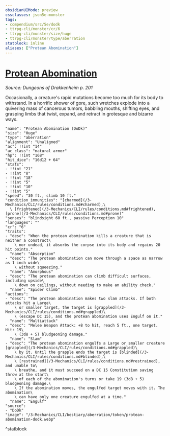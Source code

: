 ```yaml
---
obsidianUIMode: preview
cssclasses: json5e-monster
tags:
- compendium/src/5e/dodk
- ttrpg-cli/monster/cr/6
- ttrpg-cli/monster/size/huge
- ttrpg-cli/monster/type/aberration
statblock: inline
aliases: ["Protean Abomination"]
---
```

# [Protean Abomination](3-Mechanics\CLI\bestiary\aberration/protean-abomination-dodk.md)
*Source: Dungeons of Drakkenheim p. 201*  

Occasionally, a creature's rapid mutations become too much for its body to withstand. In a horrific shower of gore, such wretches explode into a quivering mass of cancerous tumors, babbling mouths, shifting eyes, and grasping limbs that twist, expand, and retract in grotesque and bizarre ways.

```statblock
"name": "Protean Abomination (DoDk)"
"size": "Huge"
"type": "aberration"
"alignment": "Unaligned"
"ac": !!int "14"
"ac_class": "natural armor"
"hp": !!int "168"
"hit_dice": "16d12 + 64"
"stats":
- !!int "21"
- !!int "8"
- !!int "18"
- !!int "5"
- !!int "10"
- !!int "5"
"speed": "30 ft., climb 10 ft."
"condition_immunities": "[charmed](/3-Mechanics/CLI/rules/conditions.md#charmed),\
  \ [frightened](/3-Mechanics/CLI/rules/conditions.md#frightened), [prone](/3-Mechanics/CLI/rules/conditions.md#prone)"
"senses": "blindsight 60 ft., passive Perception 10"
"languages": ""
"cr": "6"
"traits":
- "desc": "When the protean abomination kills a creature that is neither a construct\
    \ nor undead, it absorbs the corpse into its body and regains 20 hit points."
  "name": "Absorption"
- "desc": "The protean abomination can move through a space as narrow as 1 inch wide\
    \ without squeezing."
  "name": "Amorphous"
- "desc": "The protean abomination can climb difficult surfaces, including upside\
    \ down on ceilings, without needing to make an ability check."
  "name": "Spider Climb"
"actions":
- "desc": "The protean abomination makes two slam attacks. If both attacks hit a Large\
    \ or smaller target, the target is [grappled](/3-Mechanics/CLI/rules/conditions.md#grappled)\
    \ (escape DC 15), and the protean abomination uses Engulf on it."
  "name": "Multiattack"
- "desc": "Melee Weapon Attack: +8 to hit, reach 5 ft., one target. Hit: 19\
    \ (3d8 + 5) bludgeoning damage."
  "name": "Slam"
- "desc": "The protean abomination engulfs a Large or smaller creature [grappled](/3-Mechanics/CLI/rules/conditions.md#grappled)\
    \ by it. Until the grapple ends the target is [blinded](/3-Mechanics/CLI/rules/conditions.md#blinded),\
    \ [restrained](/3-Mechanics/CLI/rules/conditions.md#restrained), and unable to\
    \ breathe, and it must succeed on a DC 15 Constitution saving throw at the start\
    \ of each of the abomination's turns or take 19 (3d8 + 5) bludgeoning damage.\
    \ If the abomination moves, the engulfed target moves with it. The abomination\
    \ can have only one creature engulfed at a time."
  "name": "Engulf"
"source":
- "DoDk"
"image": "/3-Mechanics/CLI/bestiary/aberration/token/protean-abomination-dodk.webp"
```
^statblock